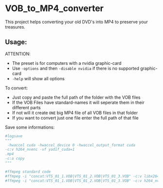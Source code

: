 # VOB_to_MP4_converter

This project helps converting your old DVD's into MP4 to preserve your treasures.

## Usage:

ATTENTION:
 - The preset is for computers with a nvidia graphic-card
 - Use ```-options``` and then ```-disable nvidia``` if there is no supported graphic-card
 - ```-help``` will show all options

To convert:
- Just copy and paste the full path of the folder with the VOB files
- If the VOB Files have standard-names it will seperate them in their different parts
- If not will it create ```ONE``` big MP4 file of all VOB files in that folder
- If you want to convert just one file enter the full path of that file

Save some informations:
```python
#logsave
"""
 -hwaccel cuda -hwaccel_device 0 -hwaccel_output_format cuda
-c:v h264_nvenc -vf yadif_cuda=1 
.mp4
-c:a copy
"""

#ffmpeg standard code
#ffmpeg -i "concat:VTS_01_1.VOB|VTS_01_2.VOB|VTS_01_3.VOB" -c:v libx264 -vf yadif=1 new-video-h265.mp4 #software encoding
#ffmpeg -i "concat:VTS_01_1.VOB|VTS_01_2.VOB|VTS_01_3.VOB" -c:v h264_nvenc -vf yadif=1 new-video-h265B.mp4  #nvidia gpu encoding
```
